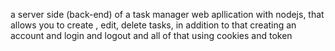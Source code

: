 a server side (back-end) of a task manager web apllication with nodejs, that allows you to create , edit, delete tasks, in addition to that creating an account and login and logout and all of that using cookies and token
